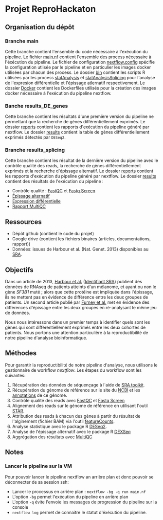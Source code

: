 # Projet ReproHackaton

## Organisation du dépôt

### Branche main

Cette branche contient l'ensemble du code nécessaire à l'exécution du pipeline. Le fichier [main.nf](https://github.com/hugovaysset/ReproHackaton/blob/main/main.nf) contient l'ensemble des process nécessaire à l'éxécution du pipeline. Le fichier de configuration [nextflow.config](https://github.com/hugovaysset/ReproHackaton/blob/main/nextflow.config) spécifie la configuration utlisée par le pipeline et en particulier les images docker utilisées par chacun des process. Le dossier [bin](https://github.com/hugovaysset/ReproHackaton/tree/main/bin) contient les scripts R utilisées par les process [statAnalysis](https://github.com/hugovaysset/ReproHackaton/blob/main/main.nf#L205) et [statAnalysisSplicing](https://github.com/hugovaysset/ReproHackaton/blob/main/main.nf#L225) pour l'analyse de l'expresion différentielle et l'épissage atlernatif respectivement. 
Le dossier [Docker](https://github.com/hugovaysset/ReproHackaton/tree/main/Docker) contient les Dockerfiles utilisés pour la création des images docker nécessaire à l'exécution du pipeline nextflow. 

### Banche results_DE_genes 
Cette branche contient les résultats d'une première version du pipeline ne permettant que la recherche de gènes différentiellement exprimés. 
Le dossier [reports](https://github.com/hugovaysset/ReproHackaton/tree/results_DE_genes/reports) contient les rapports d'exécution du pipeline généré par nextflow.
Le dossier [results](https://github.com/hugovaysset/ReproHackaton/tree/results_DE_genes/results/DE_genes) contient la table de gènes différentiellement exprimés détectés par `DESeq2`. 

### Branche results_splicing
Cette branche contient les résultat de la dernière version du pipeline avec le contrôle qualité des reads, la recherche de gènes différentiellement exprimés et la recherche d'épissage alternatif. 
Le dossier [reports](https://github.com/hugovaysset/ReproHackaton/tree/results_splicing/reports) contient les rapports d'exécution du pipeline généré par nextflow.
Le dossier [results](https://github.com/hugovaysset/ReproHackaton/tree/results_splicing/results) contient des résultats de l'exécution du pipeline : 
- Contrôle qualité : [FastQC](https://github.com/hugovaysset/ReproHackaton/tree/results_splicing/results/fastqc_results) et [Fastq Screen](https://github.com/hugovaysset/ReproHackaton/tree/results_splicing/results/fqscreen_results)
- [Épissage alternatif](https://github.com/hugovaysset/ReproHackaton/tree/results_splicing/results/DE_splicing)
- [Expression différentielle](https://github.com/hugovaysset/ReproHackaton/tree/results_splicing/results/DE_genes)
- [Rapport MultiQC](https://github.com/hugovaysset/ReproHackaton/tree/results_splicing/results/multiqc_results)

## Ressources
- Dépôt github (contient le code du projet)
- Google drive (contient les fichiers binaires (articles, documentations, rapport))
- Données: issues de Harbour et al. (Nat. Genet. 2013) disponibles au [SRA](https://www.ncbi.nlm.nih.gov/Traces/study/?acc=SRP017413&o=acc_s%3Aa).

## Objectifs
Dans un article de 2013, [Harbour et al.](https://drive.google.com/file/d/1mR2oxIx7IG2UqzZr1kt1vVCcWvMr6b8B/view?usp=sharing) ([Identifiant SRA](https://trace.ncbi.nlm.nih.gov/Traces/sra/?study=SRP017413)) publient des données de RNAseq de patients atteints d'un mélanome, et ayant ou non le gène *SF3B1* muté ; alors que cette protéine est impliquée dans l'épissage, ils ne mettent pas en évidence de différence entre les deux groupes de patients. Un second article publié par [Furney et al.](https://drive.google.com/file/d/1MSxQ1XNcuXBHLKFrOiXP3Xhky4Q00pmb/view?usp=sharing) met en évidence des différences d'épissage entre les deux groupes en ré-analysant le même jeu de données.

Nous nous intéressons dans un premier temps à identifier quels sont les gènes qui sont différentiellement exprimés entre les deux cohortes de patients. Nous portons une attention particulière à la reproductibilité de notre pipeline d'analyse bioinformatique.

## Méthodes

Pour garantir la reproductibilité de notre pipeline d'analyse, nous utilisons le gestionnaire de workflow *nextflow*. Les étapes du workflow sont les suivantes:
1. Récupération des données de séquençage à l'aide de [SRA toolkit](https://github.com/ncbi/sra-tools).
2. Récupération du génome de référence sur le site du [NCBI](https://www.ncbi.nlm.nih.gov/assembly/GCF_000001405.39) et les [annotations](ftp://ftp.ensembl.org/pub/release-101/gtf/homo_sapiens/Homo_sapiens.GRCh38.101.chr.gtf.gz) de ce génome.
3. Contrôle qualité des reads avec [FastQC](https://www.bioinformatics.babraham.ac.uk/projects/fastqc/) et [Fastq Screen](https://www.bioinformatics.babraham.ac.uk/projects/fastq_screen/)
4. Alignement des reads sur le génome de référence en utilisant l'outil [STAR](https://github.com/alexdobin/STAR).
5. Attribution des reads à chacun des gènes à partir du résultat de l'alginement (fichier BAM) via l'outil [featureCounts](http://bioinf.wehi.edu.au/featureCounts/).
6. Analyse statistique avec le package R [DESeq2](https://bioconductor.org/packages/release/bioc/html/DESeq2.html).
7. Analyse de l'épissage alternatif avec le package R [DEXSeq](https://bioconductor.org/packages/release/bioc/html/DEXSeq.html)
8. Aggrégation des résultats avec [MultiQC](https://multiqc.info/)

## Notes

### Lancer le pipeline sur la VM
Pour pouvoir lancer le pipeline nextflow an arrière plan et donc pouvoir se déconnecter de sa session ssh: 
- Lancer le processus en arrière plan : `nextflow -bg -q run main.nf`
- L'option `-bg` permet l'exécution du pipeline en arrière plan
- L'option `-q` évite l'envoie les messages de progression du pipeline sur la console
- `nextflow log` permet de connaitre le statut d'éxécution du pipeline.
